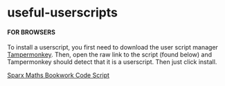# useful-userscripts
#### FOR BROWSERS
To install a userscript, you first need to download  the user script manager [Tampermonkey](https://www.tampermonkey.net/). 
Then, open the raw link to the script (found below) and Tampermonkey should detect that it is a userscript. Then just click install.

[Sparx Maths Bookwork Code Script](https://github.com/Duoquadragesimal/useful-userscripts/raw/main/scripts/sparx.user.js)
